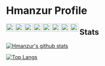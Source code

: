 # Hmanzur Profile

<a href="https://twitter.com/habibmanzur">
  <img align="left" alt="Twitter" width="22px" src="https://cdn.jsdelivr.net/npm/simple-icons@v3/icons/twitter.svg" />
</a>

<a href="https://www.linkedin.com/in/habibmanzur/">
  <img align="left" alt="Linkedin" width="22px" src="https://cdn.jsdelivr.net/npm/simple-icons@v3/icons/linkedin.svg" />
</a>

<a href="https://t.me/hmanzur">
  <img align="left" alt="Telegram" width="22px" src="https://cdn.jsdelivr.net/npm/simple-icons@v3/icons/telegram.svg" />
</a>

<a href="https://www.reddit.com/user/hmanzur/">
  <img align="left" alt=" Reddit" width="22px" src="https://cdn.jsdelivr.net/npm/simple-icons@v3/icons/reddit.svg" />
</a>

<a href="https://dev.to/habibmanzur">
  <img align="left" alt="Dev" width="22px" src="https://cdn.jsdelivr.net/npm/simple-icons@3.5.0/icons/dev-dot-to.svg" />
</a>

<a href="https://gitlab.com/hmanzur">
  <img align="left" alt="Gitlab" width="22px" src="https://cdn.jsdelivr.net/npm/simple-icons@3.5.0/icons/gitlab.svg" />
</a>

<a href="https://stackoverflow.com/users/8877452/habib">
  <img align="left" alt="Stack Overflow" width="22px" src="https://cdn.jsdelivr.net/npm/simple-icons@3.5.0/icons/stackoverflow.svg" />
</a>

<a href="https://www.twitch.tv/hmanzur">
  <img align="left" alt="Twitch" width="22px" src="https://cdn.jsdelivr.net/npm/simple-icons@3.5.0/icons/twitch.svg" />
</a>

## Stats

[![Hmanzur's github stats](https://github-readme-stats.vercel.app/api?username=hmanzur&show_icons=true)](https://github.com/hmanzur)

[![Top Langs](https://github-readme-stats.vercel.app/api/top-langs/?username=hmanzur&layout=compact)](https://github.com/hmanzur)
